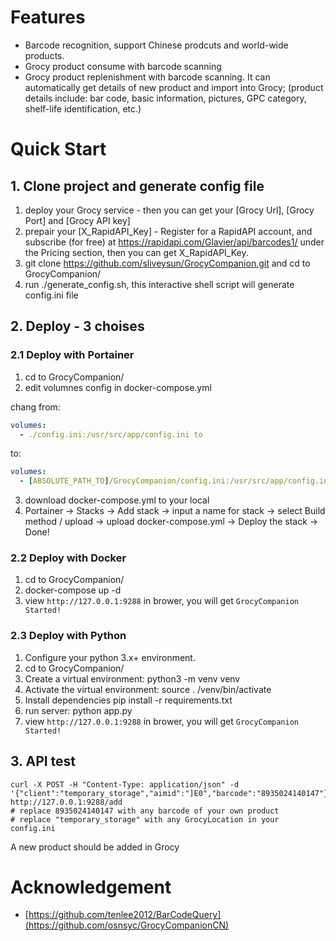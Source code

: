 
# Features

- Barcode recognition, support Chinese prodcuts and world-wide products.
- Grocy product consume with barcode scanning
- Grocy product replenishment with barcode scanning. It can automatically get details of new product and import into Grocy; (product details include: bar code, basic information, pictures, GPC category, shelf-life identification, etc.)

# Quick Start

## 1. Clone project and generate config file
1. deploy your Grocy service  - then you can get your [Grocy Url], [Grocy Port] and [Grocy API key]
2. prepair your [X_RapidAPI_Key] - Register for a RapidAPI account, and subscribe (for free) at https://rapidapi.com/Glavier/api/barcodes1/ under the Pricing section, then you can get X_RapidAPI_Key.
3. git clone https://github.com/sliveysun/GrocyCompanion.git and cd to GrocyCompanion/ 
4. run ./generate_config.sh, this interactive shell script will generate config.ini file

## 2. Deploy - 3 choises 
### 2.1 Deploy with Portainer
1. cd to GrocyCompanion/
2. edit volumnes config in docker-compose.yml

chang from:
```yml
volumes:
  - ./config.ini:/usr/src/app/config.ini to
```
to:
```yml
volumes:
  - [ABSOLUTE_PATH_TO]/GrocyCompanion/config.ini:/usr/src/app/config.ini
```
3. download docker-compose.yml to your local
4. Portainer -> Stacks -> Add stack -> input a name for stack -> select Build method / upload -> upload docker-compose.yml -> Deploy the stack -> Done!

### 2.2 Deploy with Docker
1. cd to GrocyCompanion/
2. docker-compose up -d 
3. view `http://127.0.0.1:9288` in brower, you will get `GrocyCompanion Started!`

### 2.3 Deploy with Python
1. Configure your python 3.x+ environment.
2. cd to GrocyCompanion/
3. Create a virtual environment: python3 -m venv venv
4. Activate the virtual environment: source . /venv/bin/activate
5. Install dependencies pip install -r requirements.txt
6. run server: python app.py
7. view `http://127.0.0.1:9288` in brower, you will get `GrocyCompanion Started!`

## 3. API test

```shell
curl -X POST -H "Content-Type: application/json" -d '{"client":"temporary_storage","aimid":"]E0","barcode":"8935024140147"}' http://127.0.0.1:9288/add
# replace 8935024140147 with any barcode of your own product
# replace "temporary_storage" with any GrocyLocation in your config.ini 
```
A new product should be added in Grocy

# Acknowledgement

- [https://github.com/tenlee2012/BarCodeQuery](https://github.com/osnsyc/GrocyCompanionCN)
